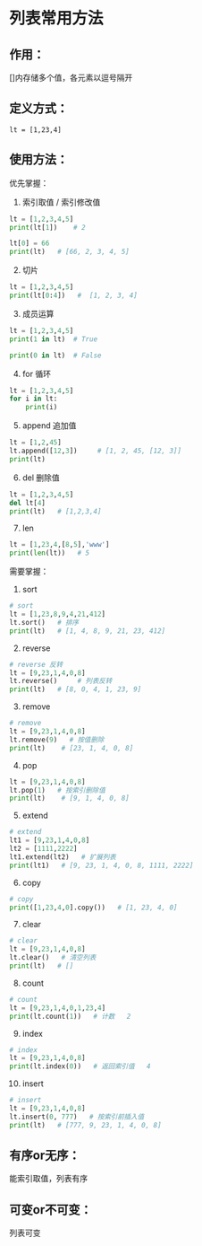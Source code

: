 # 列表常用方法

## 作用：

[]内存储多个值，各元素以逗号隔开

## 定义方式：

`lt = [1,23,4]`

## 使用方法：

优先掌握：

1. 索引取值 / 索引修改值

```python
lt = [1,2,3,4,5]
print(lt[1])    # 2

lt[0] = 66
print(lt)   # [66, 2, 3, 4, 5]
```

2. 切片

```python
lt = [1,2,3,4,5]
print(lt[0:4])   #  [1, 2, 3, 4]
```

3. 成员运算

```python
lt = [1,2,3,4,5]
print(1 in lt)  # True

print(0 in lt)  # False
```

4. for 循环

```python
lt = [1,2,3,4,5]
for i in lt:
    print(i)
```

5. append 追加值

```python
lt = [1,2,45]
lt.append([12,3])     # [1, 2, 45, [12, 3]]
print(lt)   
```

6. del 删除值

```python
lt = [1,2,3,4,5]
del lt[4]
print(lt)   # [1,2,3,4]
```

7. len

```python
lt = [1,23,4,[8,5],'www']
print(len(lt))   # 5
```

需要掌握：

1. sort

```python
# sort
lt = [1,23,8,9,4,21,412]
lt.sort()   # 排序
print(lt)   # [1, 4, 8, 9, 21, 23, 412]
```

2. reverse

```python
# reverse 反转
lt = [9,23,1,4,0,8]
lt.reverse()     # 列表反转
print(lt)   # [8, 0, 4, 1, 23, 9]
```

3. remove

```python
# remove
lt = [9,23,1,4,0,8]
lt.remove(9)   # 按值删除
print(lt)    # [23, 1, 4, 0, 8]
```

4. pop

```python
lt = [9,23,1,4,0,8]
lt.pop(1)   # 按索引删除值
print(lt)    # [9, 1, 4, 0, 8]
```

5. extend

```python
# extend
lt1 = [9,23,1,4,0,8]
lt2 = [1111,2222]
lt1.extend(lt2)   # 扩展列表
print(lt1)   # [9, 23, 1, 4, 0, 8, 1111, 2222]
```

6. copy

```python
# copy
print([1,23,4,0].copy())   # [1, 23, 4, 0]
```

7. clear

```python
# clear
lt = [9,23,1,4,0,8]
lt.clear()   # 清空列表
print(lt)   # []
```

8. count

```python
# count
lt = [9,23,1,4,0,1,23,4]
print(lt.count(1))   # 计数   2
```

9. index

```python
# index
lt = [9,23,1,4,0,8]
print(lt.index(0))   # 返回索引值   4
```

10. insert

```python
# insert
lt = [9,23,1,4,0,8]
lt.insert(0, 777)   # 按索引前插入值
print(lt)   # [777, 9, 23, 1, 4, 0, 8]
```

## 有序or无序：

能索引取值，列表有序

## 可变or不可变：

列表可变
